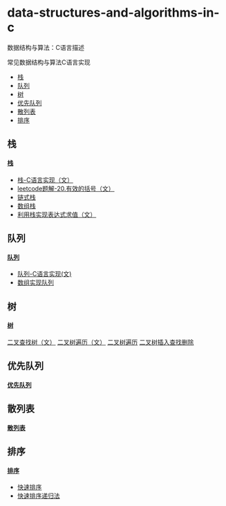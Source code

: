# data-structures-and-algorithms-in-c
数据结构与算法：C语言描述

常见数据结构与算法C语言实现

* [栈](#栈)
* [队列](#队列)
* [树](#树)
* [优先队列](#优先队列)
* [散列表](#散列表)
* [排序](#排序)

## 栈
#### [栈](stack)

+ [栈-C语言实现（文）](https://www.yanbinghu.com/2019/03/16/31765.html)
+ [leetcode题解-20.有效的括号（文）](https://www.yanbinghu.com/2019/03/17/62434.html)
+ [链式栈](stack/linkStack.c)
+ [数组栈](stack/arrayStack.c)
+ [利用栈实现表达式求值（文）](https://www.yanbinghu.com/2019/03/24/57779.html)


## 队列

#### [队列](queue)
+ [队列-C语言实现(文)](https://www.yanbinghu.com/2019/03/28/13055.html)
+ [数组实现队列](queue/arrayQueue.c)

## 树
#### [树](tree)

[二叉查找树（文）](https://www.yanbinghu.com/2019/04/10/9448.html)
[二叉树遍历（文）](https://www.yanbinghu.com/2019/04/11/55964.html)
[二叉树遍历](tree/traversal.c)
[二叉树插入查找删除](tree/binarySearchTree.c)

## 优先队列

#### [优先队列](heap)

## 散列表

#### [散列表](hashTable)


## 排序

#### [排序](sort)

+ [快速排序](https://www.yanbinghu.com/2019/02/21/28355.html)
+ [快速排序递归法](sort/quicksort.c)
